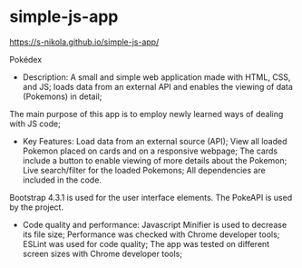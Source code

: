 # simple-js-app
https://s-nikola.github.io/simple-js-app/

Pokédex

- Description:
A small and simple web application made with HTML, CSS, and JS;
Ioads data from an external API and enables the viewing of data (Pokemons) in detail;

The main purpose of this app is to employ newly learned ways of dealing with JS code;

- Key Features:
Load data from an external source (API);
View all loaded Pokemon placed on cards and on a responsive webpage;
The cards include a button to enable viewing of more details about the Pokemon;
Live search/filter for the loaded Pokemons;
All dependencies are included in the code.

Bootstrap 4.3.1 is used for the user interface elements.
The PokeAPI is used by the project.

- Code quality and performance:
Javascript Minifier is used to decrease its file size;
Performance was checked with Chrome developer tools;
ESLint was used for code quality;
The app was tested on different screen sizes with Chrome developer tools;
